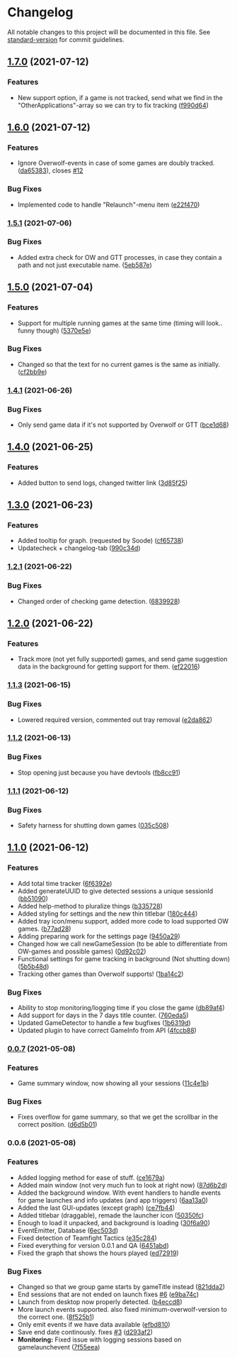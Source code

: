 # Changelog

All notable changes to this project will be documented in this file. See [standard-version](https://github.com/conventional-changelog/standard-version) for commit guidelines.

## [1.7.0](https://github.com/itssimple/overwolf-game-time-tracker/compare/v1.6.0...v1.7.0) (2021-07-12)


### Features

* New support option, if a game is not tracked, send what we find in the "OtherApplications"-array so we can try to fix tracking ([f990d64](https://github.com/itssimple/overwolf-game-time-tracker/commit/f990d6423b604d4cb3e84f96ce96746f9f4b5583))

## [1.6.0](https://github.com/itssimple/overwolf-game-time-tracker/compare/v1.5.1...v1.6.0) (2021-07-12)


### Features

* Ignore Overwolf-events in case of some games are doubly tracked. ([da65383](https://github.com/itssimple/overwolf-game-time-tracker/commit/da653837ef38322f47ffb8f80878b02ffcd314dd)), closes [#12](https://github.com/itssimple/overwolf-game-time-tracker/issues/12)


### Bug Fixes

* Implemented code to handle "Relaunch"-menu item ([e22f470](https://github.com/itssimple/overwolf-game-time-tracker/commit/e22f470c91be0f6870e80bbb258d25f461ce8932))

### [1.5.1](https://github.com/itssimple/overwolf-game-time-tracker/compare/v1.5.0...v1.5.1) (2021-07-06)


### Bug Fixes

* Added extra check for OW and GTT processes, in case they contain a path and not just executable name. ([5eb587e](https://github.com/itssimple/overwolf-game-time-tracker/commit/5eb587e343e14635f6b62e662116126b027622cc))

## [1.5.0](https://github.com/itssimple/overwolf-game-time-tracker/compare/v1.4.1...v1.5.0) (2021-07-04)


### Features

* Support for multiple running games at the same time (timing will look.. funny though) ([5370e5e](https://github.com/itssimple/overwolf-game-time-tracker/commit/5370e5eab7b89c63cabc90e7b5abd5aa7a5948a7))


### Bug Fixes

* Changed so that the text for no current games is the same as initially. ([cf2bb9e](https://github.com/itssimple/overwolf-game-time-tracker/commit/cf2bb9eb476e0e17c9cfcc5946f6fd954ae30449))

### [1.4.1](https://github.com/itssimple/overwolf-game-time-tracker/compare/v1.4.0...v1.4.1) (2021-06-26)


### Bug Fixes

* Only send game data if it's not supported by Overwolf or GTT ([bce1d68](https://github.com/itssimple/overwolf-game-time-tracker/commit/bce1d68c6defbfaf0b4238a69b58e26004d77748))

## [1.4.0](https://github.com/itssimple/overwolf-game-time-tracker/compare/v1.3.0...v1.4.0) (2021-06-25)


### Features

* Added button to send logs, changed twitter link ([3d85f25](https://github.com/itssimple/overwolf-game-time-tracker/commit/3d85f2578f2c29889d23dfa4e82da8ba5c6315a7))

## [1.3.0](https://github.com/itssimple/overwolf-game-time-tracker/compare/v1.2.1...v1.3.0) (2021-06-23)


### Features

* Added tooltip for graph. (requested by Soode) ([cf65738](https://github.com/itssimple/overwolf-game-time-tracker/commit/cf657382389d0a9f28ca082f16eb49306c6d6920))
* Updatecheck + changelog-tab ([990c34d](https://github.com/itssimple/overwolf-game-time-tracker/commit/990c34d14078fdc9046655b6a8b971ecfdfbefd7))

### [1.2.1](https://github.com/itssimple/overwolf-game-time-tracker/compare/v1.2.0...v1.2.1) (2021-06-22)


### Bug Fixes

* Changed order of checking game detection. ([6839928](https://github.com/itssimple/overwolf-game-time-tracker/commit/683992898e96770ad98ce10778580cc00c5a7a66))

## [1.2.0](https://github.com/itssimple/overwolf-game-time-tracker/compare/v1.1.3...v1.2.0) (2021-06-22)


### Features

* Track more (not yet fully supported) games, and send game suggestion data in the background for getting support for them. ([ef22016](https://github.com/itssimple/overwolf-game-time-tracker/commit/ef220164f58847fe97e13c0d935297077e773611))

### [1.1.3](https://github.com/itssimple/overwolf-game-time-tracker/compare/v1.1.2...v1.1.3) (2021-06-15)


### Bug Fixes

* Lowered required version, commented out tray removal ([e2da862](https://github.com/itssimple/overwolf-game-time-tracker/commit/e2da862e336337e2e9cd257063143c6f6569f93e))

### [1.1.2](https://github.com/itssimple/overwolf-game-time-tracker/compare/v1.1.1...v1.1.2) (2021-06-13)


### Bug Fixes

* Stop opening just because you have devtools ([fb8cc91](https://github.com/itssimple/overwolf-game-time-tracker/commit/fb8cc915e5a5caa9781e714674881f3b731ddaa7))

### [1.1.1](https://github.com/itssimple/overwolf-game-time-tracker/compare/v1.1.0...v1.1.1) (2021-06-12)


### Bug Fixes

* Safety harness for shutting down games ([035c508](https://github.com/itssimple/overwolf-game-time-tracker/commit/035c508335f045d7ccaa357003b1bef2817c70e4))

## [1.1.0](https://github.com/itssimple/overwolf-game-time-tracker/compare/v0.0.7...v1.1.0) (2021-06-12)


### Features

* Add total time tracker ([6f6392e](https://github.com/itssimple/overwolf-game-time-tracker/commit/6f6392e5687f60ab69ef85191a6b83de932777aa))
* Added generateUUID to give detected sessions a unique sessionId ([bb51090](https://github.com/itssimple/overwolf-game-time-tracker/commit/bb5109085657efad1dfdb52b05b079c8b71c8c2c))
* Added help-method to pluralize things ([b335728](https://github.com/itssimple/overwolf-game-time-tracker/commit/b335728d9ebb71594e3652be4dd4cf8e599b958e))
* Added styling for settings and the new thin titlebar ([180c444](https://github.com/itssimple/overwolf-game-time-tracker/commit/180c444f7af02d25362c15e658d30f221202aeeb))
* Added tray icon/menu support, added more code to load supported OW games. ([b77ad28](https://github.com/itssimple/overwolf-game-time-tracker/commit/b77ad28407562a718915c005e06aa97cc27e3f94))
* Adding preparing work for the settings page ([9450a29](https://github.com/itssimple/overwolf-game-time-tracker/commit/9450a299b354a0e3d4a2e9f7d22f311bc076aa90))
* Changed how we call newGameSession (to be able to differentiate from OW-games and possible games) ([0d92c02](https://github.com/itssimple/overwolf-game-time-tracker/commit/0d92c02b4c690431cfe875c36adbb2171f0794ce))
* Functional settings for game tracking in background (Not shutting down) ([5b5b48d](https://github.com/itssimple/overwolf-game-time-tracker/commit/5b5b48d64ce1b14fc86833cc649feb3847df7197))
* Tracking other games than Overwolf supports! ([1ba14c2](https://github.com/itssimple/overwolf-game-time-tracker/commit/1ba14c22c2dc51d3a705764f667aa6ca27b16989))


### Bug Fixes

* Ability to stop monitoring/logging time if you close the game ([db89af4](https://github.com/itssimple/overwolf-game-time-tracker/commit/db89af4e2f70779bb480b7ac33dee16574ef63f6))
* Add support for days in the 7 days title counter. ([760eda5](https://github.com/itssimple/overwolf-game-time-tracker/commit/760eda51b3eee30aa2ddd575ca94b75c69878456))
* Updated GameDetector to handle a few bugfixes ([1b6319d](https://github.com/itssimple/overwolf-game-time-tracker/commit/1b6319d6d115980b7d74f76d93341abcd99c1b59))
* Updated plugin to have correct GameInfo from API ([4fccb88](https://github.com/itssimple/overwolf-game-time-tracker/commit/4fccb888c5906db16b423b91de50989810ee283d))

### [0.0.7](https://github.com/itssimple/overwolf-game-time-tracker/compare/v0.0.6...v0.0.7) (2021-05-08)


### Features

* Game summary window, now showing all your sessions ([11c4e1b](https://github.com/itssimple/overwolf-game-time-tracker/commit/11c4e1b62b616c590f877e9036e5cdd0a103d3eb))


### Bug Fixes

* Fixes overflow for game summary, so that we get the scrollbar in the correct position. ([d6d5b01](https://github.com/itssimple/overwolf-game-time-tracker/commit/d6d5b0164f051dc93fe7e4cb5eacfcb2cad07712))

### 0.0.6 (2021-05-08)


### Features

* Added logging method for ease of stuff. ([ce1679a](https://github.com/itssimple/overwolf-game-time-tracker/commit/ce1679aaf00908e1a86770f94beb695e2982ef76))
* Added main window (not very much fun to look at right now) ([87d6b2d](https://github.com/itssimple/overwolf-game-time-tracker/commit/87d6b2d5f75787f6e18035ea9dd5dab21ecb608a))
* Added the background window. With event handlers to handle events for game launches and info updates (and app triggers) ([6aa13a0](https://github.com/itssimple/overwolf-game-time-tracker/commit/6aa13a0e5388e9b7a3bb043df8b3a061a45f9c18))
* Added the last GUI-updates (except graph) ([ce7fb44](https://github.com/itssimple/overwolf-game-time-tracker/commit/ce7fb44032098089b94f4738b170805602c86947))
* Added titlebar (draggable), remade the launcher icon ([50350fc](https://github.com/itssimple/overwolf-game-time-tracker/commit/50350fc3c2fac2c42958a91b99a1cc68631bbbf4))
* Enough to load it unpacked, and background is loading ([30f6a90](https://github.com/itssimple/overwolf-game-time-tracker/commit/30f6a907381e4f8f978198a88910edaff0017619))
* EventEmitter, Database ([6ec503d](https://github.com/itssimple/overwolf-game-time-tracker/commit/6ec503defe019cfff8373d373e9f72989f8d956f))
* Fixed detection of Teamfight Tactics ([e35c284](https://github.com/itssimple/overwolf-game-time-tracker/commit/e35c284556c2b8c88e992e4264ae9db052f4a551))
* Fixed everything for version 0.0.1 and QA ([6451abd](https://github.com/itssimple/overwolf-game-time-tracker/commit/6451abdeab75f53d70589f0ca38406873d16c437))
* Fixed the graph that shows the hours played ([ed72919](https://github.com/itssimple/overwolf-game-time-tracker/commit/ed72919d356a2d12d30bde8db0247a7cf2364448))


### Bug Fixes

* Changed so that we group game starts by gameTitle instead ([821dda2](https://github.com/itssimple/overwolf-game-time-tracker/commit/821dda26735505cc154f9db913c6c552bbfe69bf))
* End sessions that are not ended on launch fixes [#6](https://github.com/itssimple/overwolf-game-time-tracker/issues/6) ([e9ba74c](https://github.com/itssimple/overwolf-game-time-tracker/commit/e9ba74ca5eeabddc2145e93a7ab523b97db57fc5))
* Launch from desktop now properly detected. ([b4eccd8](https://github.com/itssimple/overwolf-game-time-tracker/commit/b4eccd8bb1c5d3ee1a3ce3a36128cf2ce8cc1385))
* More launch events supported. also fixed minimum-overwolf-version to the correct one. ([8f525b1](https://github.com/itssimple/overwolf-game-time-tracker/commit/8f525b1450420b20b552b19c47370d5d81601d33))
* Only emit events if we have data available ([efbd810](https://github.com/itssimple/overwolf-game-time-tracker/commit/efbd810559cc54e71666427bae97b97346921efa))
* Save end date continously. fixes [#3](https://github.com/itssimple/overwolf-game-time-tracker/issues/3) ([d293af2](https://github.com/itssimple/overwolf-game-time-tracker/commit/d293af2a48a6eb1babfafd766ef66f61c78133b9))
* **Monitoring:** Fixed issue with logging sessions based on gamelaunchevent ([7f55eea](https://github.com/itssimple/overwolf-game-time-tracker/commit/7f55eea4afb5c32b4e27f4072797da1b00f6e60c))
